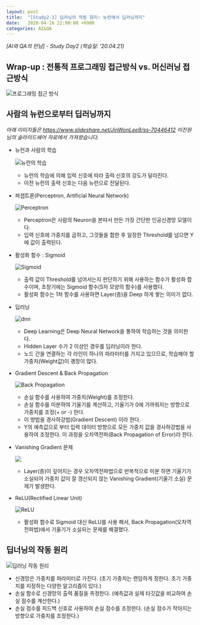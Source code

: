 ```yaml
---
layout: post
title:  "[Study2-1] 딥러닝의 작동 원리: 뉴런에서 딥러닝까지"
date:   2020-04-16 22:00:00 +0900
categories: AI&QA
---
```


*[AI와 QA의 만남] - Study Day2 (학습일: '20.04.21)*

## Wrap-up : 전통적 프로그래밍 접근방식 vs. 머신러닝 접근방식

![프로그래밍 접근 방식](/img/study2/original_program_vs_ml.png)

## 사람의 뉴런으로부터 딥러닝까지

*아래 이미지들은 <https://www.slideshare.net/JinWonLee9/ss-70446412> 이진원 님의 슬라이드쉐어 자료에서 가져왔습니다.*

- 뉴런과 사람의 학습

  ![뉴런의 학습](/img/study2/neurons_learning.png)

  - 뉴런의 학습에 의해 입력 신호에 따라 출력 신호의 강도가 달라진다.
  - 이전 뉴런의 출력 신호는 다음 뉴런으로 전달된다.

- 퍼셉트론(Perceptron, Artificial Neural Network)

  ![Perceptron](/img/study2/Perceptron.png)

  - Perceptron은 사람의 Neuron을 본따서 만든 가장 간단한 인공신경망 모델이다.
  - 입력 신호에 가중치를 곱하고, 그것들을 합한 후 일정한 Threshold를 넘으면 Y에 값이 출력된다.

- 활성화 함수 : Sigmoid

  ![Sigmoid](/img/study2/Logical_AND_Sigmoid.png)

  - 출력 값이 Threshold를 넘어서는지 판단하기 위해 사용하는 함수가 활성화 합수이며, 초창기에는 Sigmoid 함수(S자 모양의 함수)를 사용했다.
  - 활성화 함수는 1차 함수를 사용하면 Layer(층)을 Deep 하게 쌓는 의미가 없다.

- 딥러닝

  ![dnn](/img/study2/deep-neural-network.png)

  - Deep Learning은 Deep Neural Network을 통하여 학습하는 것을 의미한다.
  - Hidden Layer 수가 2 이상인 경우를 딥러닝이라 한다.
  - 노드 간을 연결하는 각 라인이 하나의 파라미터를 가지고 있으므로, 학습해야 할 가중치(Weight값)이 괭장이 많다. 

- Gradient Descent & Back Propagation

  ![Back Propagation](/img/study2/Back_Propagation.png)

  - 손실 함수를 사용하여 가중치(Weight)를 조정한다.
  - 손실 함수를 미분하여 기울기를 계산하고, 기울기가 0에 가까워지는 방향으로 가중치를 조정(+ or -) 한다.
  - 이 방법을 경사하강법(Gradient Descent) 이라 한다.
  - Y의 예측값으로 부터 입력 데이터 방향으로 모든 가중치 값을 경사하강법을 사용하여 조정한다. 이 과정을 오차역전파(Back Propagation of Error)라 한다.

- Vanishing Gradient 문제

  ![](/img/study2/Vanishing_Gradient_Problem.png)

  - Layer(층)이 깊어지는 경우 오차역전파법으로 반복적으로 미분 하면 기울기가 소실되어 가중치 값이 잘 갱신되지 않는 Vanishing Gradient(기울기 소실) 문제가 발생한다.

- ReLU(Rectified Linear Unit)

  ![ReLU](/img/study2/ReLU.png)

  - 활성화 함수로 Sigmoid 대신 ReLU를 사용 해서, Back Propagation(오차역전파법)에서 기울기가 소실되는 문제를 해결했다.

## 딥너닝의 작동 원리

  ![딥러닝 작동 원리](/img/study2/deep-learning-principle.png)

  - 신경망은 가중치를 파라미터로 가진다. (초기 가중치는 랜덤하게 정한다. 초기 가중치를 지정하는 다양한 알고리즘이 있다.)
  - 손실 함수로 신경망의 출력 품질을 측정한다. (예측값과 실제 타깃값을 비교하여 손실 점수를 계산한다.)
  - 손실 점수를 피드백 신호로 사용하여 손실 점수를 조정한다. (손실 점수가 작아지는 방향으로 가중치를 조정한다.)
